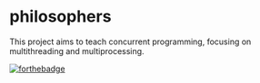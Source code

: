 # philosophers
This project aims to teach concurrent programming, focusing on multithreading and multiprocessing.

[![forthebadge](https://forthebadge.com/images/badges/made-with-c.svg)](https://forthebadge.com)
